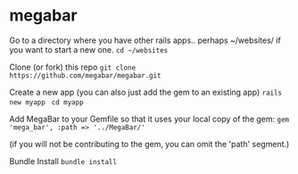 megabar
=======

Go to a directory where you have other rails apps.. perhaps ~/websites/ if you want to start a new one.
```cd ~/websites```

Clone (or fork) this repo
```git clone https://github.com/megabar/megabar.git```

Create a new app (you can also just add the gem to an existing app)
```rails new myapp ```
```cd myapp```

Add MegaBar to your Gemfile so that it uses your local copy of the gem:
```gem 'mega_bar', :path => '../MegaBar/' ```

(if you will not be contributing to the gem, you can omit the 'path' segment.)

Bundle Install
```bundle install```
